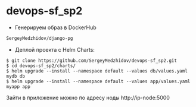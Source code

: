 # devops-sf_sp2
- Генерируем образ в DockerHub
```diff
SergeyMedzhidov/django-pg
```
- Деплой проекта с Helm Charts:
````
$ git clone https://github.com/SergeyMedzhidov/devops-sf_sp2.git
$ cd devops-sf_sp2/charts/
$ helm upgrade --install --namespace default --values db/values.yaml mydb db
$ helm upgrade --install --namespace default --values app/values.yaml myapp app
````
Зайти в приложение можно по адресу ноды http://ip-node:5000
